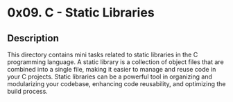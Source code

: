 # 0x09. C - Static Libraries

## Description
This directory contains mini tasks related to static libraries in the C programming language. A static library is a collection of object files that are combined into a single file, making it easier to manage and reuse code in your C projects. Static libraries can be a powerful tool in organizing and modularizing your codebase, enhancing code reusability, and optimizing the build process.
